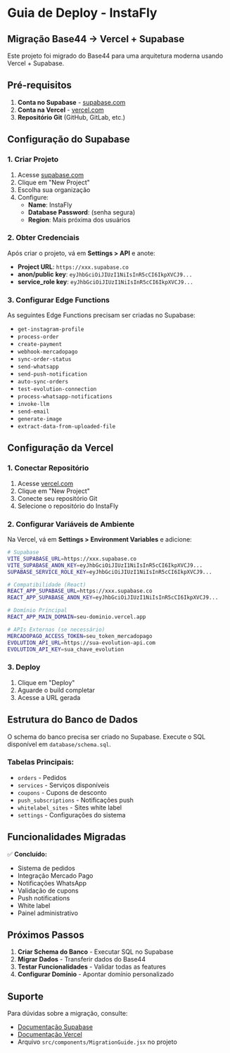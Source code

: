 # Guia de Deploy - InstaFly

## Migração Base44 → Vercel + Supabase

Este projeto foi migrado do Base44 para uma arquitetura moderna usando Vercel + Supabase.

## Pré-requisitos

1. **Conta no Supabase** - [supabase.com](https://supabase.com)
2. **Conta na Vercel** - [vercel.com](https://vercel.com)
3. **Repositório Git** (GitHub, GitLab, etc.)

## Configuração do Supabase

### 1. Criar Projeto
1. Acesse [supabase.com](https://supabase.com)
2. Clique em "New Project"
3. Escolha sua organização
4. Configure:
   - **Name**: InstaFly
   - **Database Password**: (senha segura)
   - **Region**: Mais próxima dos usuários

### 2. Obter Credenciais
Após criar o projeto, vá em **Settings > API** e anote:
- **Project URL**: `https://xxx.supabase.co`
- **anon/public key**: `eyJhbGciOiJIUzI1NiIsInR5cCI6IkpXVCJ9...`
- **service_role key**: `eyJhbGciOiJIUzI1NiIsInR5cCI6IkpXVCJ9...`

### 3. Configurar Edge Functions
As seguintes Edge Functions precisam ser criadas no Supabase:

- `get-instagram-profile`
- `process-order`
- `create-payment`
- `webhook-mercadopago`
- `sync-order-status`
- `send-whatsapp`
- `send-push-notification`
- `auto-sync-orders`
- `test-evolution-connection`
- `process-whatsapp-notifications`
- `invoke-llm`
- `send-email`
- `generate-image`
- `extract-data-from-uploaded-file`

## Configuração da Vercel

### 1. Conectar Repositório
1. Acesse [vercel.com](https://vercel.com)
2. Clique em "New Project"
3. Conecte seu repositório Git
4. Selecione o repositório do InstaFly

### 2. Configurar Variáveis de Ambiente
Na Vercel, vá em **Settings > Environment Variables** e adicione:

```bash
# Supabase
VITE_SUPABASE_URL=https://xxx.supabase.co
VITE_SUPABASE_ANON_KEY=eyJhbGciOiJIUzI1NiIsInR5cCI6IkpXVCJ9...
SUPABASE_SERVICE_ROLE_KEY=eyJhbGciOiJIUzI1NiIsInR5cCI6IkpXVCJ9...

# Compatibilidade (React)
REACT_APP_SUPABASE_URL=https://xxx.supabase.co
REACT_APP_SUPABASE_ANON_KEY=eyJhbGciOiJIUzI1NiIsInR5cCI6IkpXVCJ9...

# Domínio Principal
REACT_APP_MAIN_DOMAIN=seu-dominio.vercel.app

# APIs Externas (se necessário)
MERCADOPAGO_ACCESS_TOKEN=seu_token_mercadopago
EVOLUTION_API_URL=https://sua-evolution-api.com
EVOLUTION_API_KEY=sua_chave_evolution
```

### 3. Deploy
1. Clique em "Deploy"
2. Aguarde o build completar
3. Acesse a URL gerada

## Estrutura do Banco de Dados

O schema do banco precisa ser criado no Supabase. Execute o SQL disponível em `database/schema.sql`.

### Tabelas Principais:
- `orders` - Pedidos
- `services` - Serviços disponíveis
- `coupons` - Cupons de desconto
- `push_subscriptions` - Notificações push
- `whitelabel_sites` - Sites white label
- `settings` - Configurações do sistema

## Funcionalidades Migradas

✅ **Concluído:**
- Sistema de pedidos
- Integração Mercado Pago
- Notificações WhatsApp
- Validação de cupons
- Push notifications
- White label
- Painel administrativo

## Próximos Passos

1. **Criar Schema do Banco** - Executar SQL no Supabase
2. **Migrar Dados** - Transferir dados do Base44
3. **Testar Funcionalidades** - Validar todas as features
4. **Configurar Domínio** - Apontar domínio personalizado

## Suporte

Para dúvidas sobre a migração, consulte:
- [Documentação Supabase](https://supabase.com/docs)
- [Documentação Vercel](https://vercel.com/docs)
- Arquivo `src/components/MigrationGuide.jsx` no projeto